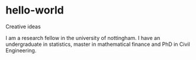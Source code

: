 # hello-world
Creative ideas

I am a research fellow in the university of nottingham. I have an undergraduate in statistics, master in mathematical finance and PhD in Civil Engineering.
